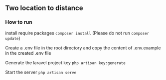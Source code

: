 ## Two location to distance

### How to run

install require packages ```composer install``` (Please do not run ```composer update```)

Create a .env file in the root directory and copy the content of .env.example in the created .env file

Generate the laravel project key ```php artisan key:generate```

Start the server ```php artisan serve```

